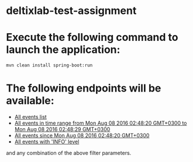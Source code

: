 # deltixlab-test-assignment

# Execute the following command to launch the application:
```
mvn clean install spring-boot:run
```

# The following endpoints will be  available:


* [All events list](http://localhost:8080/events)
* [All events in time range from Mon Aug 08 2016 02:48:20 GMT+0300 to Mon Aug 08 2016 02:48:29 GMT+0300](http://localhost:8080/events?from=1470613700270&to=1470613709270)
* [All events since Mon Aug 08 2016 02:48:20 GMT+0300](http://localhost:8080/events?from=1470613700272)
* [All events with 'INFO' level](http://localhost:8080/events?level=INFO)

and any combination of the above filter parameters.